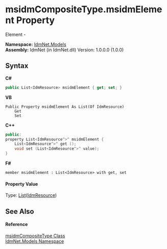 # msidmCompositeType.msidmElement Property 
 

Element -

**Namespace:**&nbsp;<a href="N_IdmNet_Models">IdmNet.Models</a><br />**Assembly:**&nbsp;IdmNet (in IdmNet.dll) Version: 1.0.0.0 (1.0.0)

## Syntax

**C#**<br />
``` C#
public List<IdmResource> msidmElement { get; set; }
```

**VB**<br />
``` VB
Public Property msidmElement As List(Of IdmResource)
	Get
	Set
```

**C++**<br />
``` C++
public:
property List<IdmResource^>^ msidmElement {
	List<IdmResource^>^ get ();
	void set (List<IdmResource^>^ value);
}
```

**F#**<br />
``` F#
member msidmElement : List<IdmResource> with get, set

```


#### Property Value
Type: <a href="http://msdn2.microsoft.com/en-us/library/6sh2ey19" target="_blank">List</a>(<a href="T_IdmNet_Models_IdmResource">IdmResource</a>)

## See Also


#### Reference
<a href="T_IdmNet_Models_msidmCompositeType">msidmCompositeType Class</a><br /><a href="N_IdmNet_Models">IdmNet.Models Namespace</a><br />